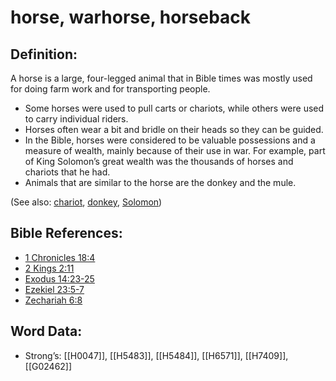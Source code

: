 # horse, warhorse, horseback

## Definition:

A horse is a large, four-legged animal that in Bible times was mostly used for doing farm work and for transporting people.

* Some horses were used to pull carts or chariots, while others were used to carry individual riders.
* Horses often wear a bit and bridle on their heads so they can be guided.
* In the Bible, horses were considered to be valuable possessions and a measure of wealth, mainly because of their use in war. For example, part of King Solomon’s great wealth was the thousands of horses and chariots that he had.
* Animals that are similar to the horse are the donkey and the mule.

(See also: [chariot](../other/chariot.md), [donkey](../other/donkey.md), [Solomon](../names/solomon.md))

## Bible References:

* [1 Chronicles 18:4](rc://en/tn/help/1ch/18/04)
* [2 Kings 2:11](rc://en/tn/help/2ki/02/11)
* [Exodus 14:23-25](rc://en/tn/help/exo/14/23)
* [Ezekiel 23:5-7](rc://en/tn/help/ezk/23/05)
* [Zechariah 6:8](rc://en/tn/help/zec/06/08)

## Word Data:

* Strong’s: [[H0047]], [[H5483]], [[H5484]], [[H6571]], [[H7409]], [[G02462]]
